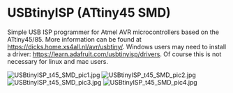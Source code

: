 # USBtinyISP (ATtiny45 SMD)
Simple USB ISP programmer for Atmel AVR microcontrollers based on the ATtiny45/85. More information can be found at https://dicks.home.xs4all.nl/avr/usbtiny/. Windows users may need to install a driver: https://learn.adafruit.com/usbtinyisp/drivers. Of course this is not necessary for linux and mac users.

![USBtinyISP_t45_SMD_pic1.jpg](https://raw.githubusercontent.com/wagiminator/AVR-Programmer/master/USBtinyISP_ATtiny45_SMD/USBtinyISP_t45_SMD_pic1.jpg)
![USBtinyISP_t45_SMD_pic2.jpg](https://raw.githubusercontent.com/wagiminator/AVR-Programmer/master/USBtinyISP_ATtiny45_SMD/USBtinyISP_t45_SMD_pic2.jpg)
![USBtinyISP_t45_SMD_pic3.jpg](https://raw.githubusercontent.com/wagiminator/AVR-Programmer/master/USBtinyISP_ATtiny45_SMD/USBtinyISP_t45_SMD_pic3.jpg)
![USBtinyISP_t45_SMD_pic4.jpg](https://raw.githubusercontent.com/wagiminator/AVR-Programmer/master/USBtinyISP_ATtiny45_SMD/USBtinyISP_t45_SMD_pic4.jpg)
